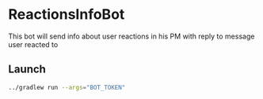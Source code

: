 # ReactionsInfoBot

This bot will send info about user reactions in his PM with reply to message user reacted to

## Launch

```bash
../gradlew run --args="BOT_TOKEN"
```
